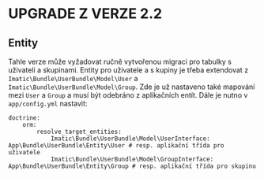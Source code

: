 UPGRADE Z VERZE 2.2
===================

Entity
------

Tahle verze může vyžadovat ručně vytvořenou migraci pro tabulky s uživateli a skupinami.
Entity pro uživatele a s kupiny je třeba extendovat z ``Imatic\Bundle\UserBundle\Model\User``
a ``Imatic\Bundle\UserBundle\Model\Group``. Zde je už nastaveno také mapování mezi ``User``
a ``Group`` a musí být odebráno z aplikačních entít. Dále je nutno v ``app/config.yml`` nastavit:

    doctrine:
        orm:
            resolve_target_entities:
                Imatic\Bundle\UserBundle\Model\UserInterface: App\Bundle\UserBundle\Entity\User # resp. aplikační třída pro uživatele
                Imatic\Bundle\UserBundle\Model\GroupInterface: App\Bundle\UserBundle\Entity\Group # resp. aplikační třída pro skupinu


